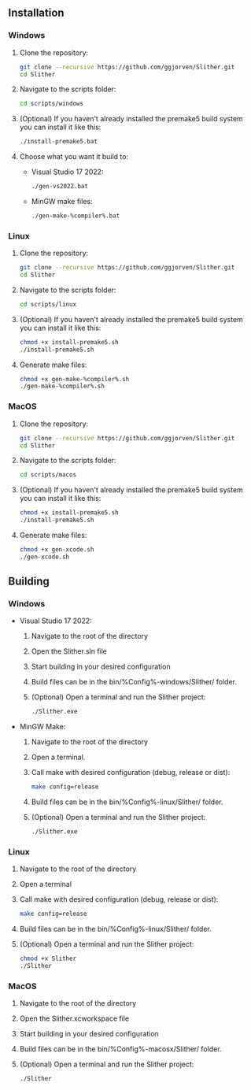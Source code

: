 ## Installation

### Windows

1. Clone the repository:
    ```sh
    git clone --recursive https://github.com/ggjorven/Slither.git
    cd Slither
    ```

2. Navigate to the scripts folder:
    ```sh
    cd scripts/windows
    ```

3. (Optional) If you haven't already installed the premake5 build system you can install it like this:
    ```sh
    ./install-premake5.bat
    ```

4. Choose what you want it build to:
    - Visual Studio 17 2022:
        ```sh
        ./gen-vs2022.bat
        ```
    - MinGW make files:
        ```sh
        ./gen-make-%compiler%.bat
        ```

### Linux

1. Clone the repository:
    ```sh
    git clone --recursive https://github.com/ggjorven/Slither.git
    cd Slither
    ```

2. Navigate to the scripts folder:
    ```sh
    cd scripts/linux
    ```

3. (Optional) If you haven't already installed the premake5 build system you can install it like this:
    ```sh
    chmod +x install-premake5.sh
    ./install-premake5.sh
    ```

4. Generate make files:
    ```sh
    chmod +x gen-make-%compiler%.sh
    ./gen-make-%compiler%.sh
    ```

### MacOS

1. Clone the repository:
    ```sh
    git clone --recursive https://github.com/ggjorven/Slither.git
    cd Slither
    ```

2. Navigate to the scripts folder:
    ```sh
    cd scripts/macos
    ```

3. (Optional) If you haven't already installed the premake5 build system you can install it like this:
    ```sh
    chmod +x install-premake5.sh
    ./install-premake5.sh
    ```

4. Generate make files:
    ```sh
    chmod +x gen-xcode.sh
    ./gen-xcode.sh
    ```

## Building

### Windows
- Visual Studio 17 2022:
    1. Navigate to the root of the directory
    2. Open the Slither.sln file
    3. Start building in your desired configuration
    4. Build files can be in the bin/%Config%-windows/Slither/ folder.
    5. (Optional) Open a terminal and run the Slither project:

        ```sh
        ./Slither.exe 
        ```

- MinGW Make:
    1. Navigate to the root of the directory
    2. Open a terminal.
    3. Call make with desired configuration (debug, release or dist):

        ```sh
        make config=release
        ```

    5. Build files can be in the bin/%Config%-linux/Slither/ folder.
    6. (Optional) Open a terminal and run the Slither project:
        ```sh
        ./Slither.exe 
        ```

### Linux

1. Navigate to the root of the directory
2. Open a terminal
3. Call make with desired configuration (debug, release or dist):

    ```sh
    make config=release
    ```

5. Build files can be in the bin/%Config%-linux/Slither/ folder.
6. (Optional) Open a terminal and run the Slither project:

    ```sh
    chmod +x Slither
    ./Slither
    ```

### MacOS
1. Navigate to the root of the directory
2. Open the Slither.xcworkspace file
3. Start building in your desired configuration
4. Build files can be in the bin/%Config%-macosx/Slither/ folder.
5. (Optional) Open a terminal and run the Slither project:

    ```sh
    ./Slither
    ```